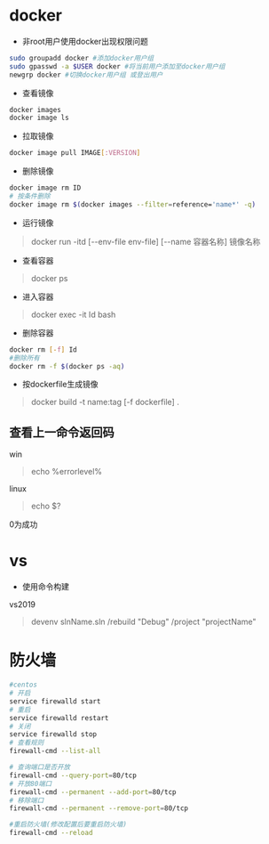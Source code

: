 # docker

* 非root用户使用docker出现权限问题

``` bash
sudo groupadd docker #添加docker用户组
sudo gpasswd -a $USER docker #将当前用户添加至docker用户组
newgrp docker #切换docker用户组 或登出用户
```

* 查看镜像

``` bash
docker images
docker image ls
```

* 拉取镜像

``` bash
docker image pull IMAGE[:VERSION]
```

* 删除镜像

``` bash
docker image rm ID
# 按条件删除
docker image rm $(docker images --filter=reference='name*' -q)
```

* 运行镜像

> docker run -itd [--env-file env-file] [--name 容器名称] 镜像名称

* 查看容器

> docker ps

* 进入容器

> docker exec -it Id bash

* 删除容器

``` bash
docker rm [-f] Id 
#删除所有
docker rm -f $(docker ps -aq)
```

* 按dockerfile生成镜像

> docker build -t name:tag [-f dockerfile] .

## 查看上一命令返回码

win

> echo %errorlevel%

linux

> echo $?

0为成功

# vs

* 使用命令构建

vs2019

> devenv slnName.sln /rebuild "Debug" /project "projectName"

# 防火墙

``` bash
#centos
# 开启
service firewalld start
# 重启
service firewalld restart
# 关闭
service firewalld stop
# 查看规则
firewall-cmd --list-all

# 查询端口是否开放
firewall-cmd --query-port=80/tcp
# 开放80端口
firewall-cmd --permanent --add-port=80/tcp
# 移除端口
firewall-cmd --permanent --remove-port=80/tcp

#重启防火墙(修改配置后要重启防火墙)
firewall-cmd --reload
```
